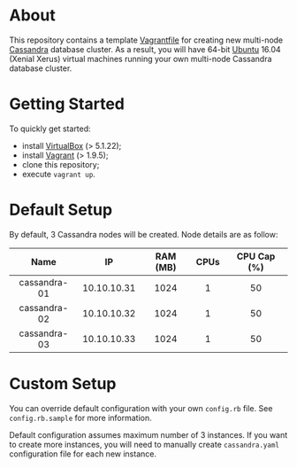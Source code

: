 About
=====
This repository contains a template [Vagrantfile][vagrantfile] for creating new multi-node [Cassandra][cassandra] database cluster. As a result, you will have 64-bit [Ubuntu][ubuntu] 16.04 (Xenial Xerus) virtual machines running your own multi-node Cassandra database cluster.

Getting Started
===============
To quickly get started:
- install [VirtualBox][virtualbox] (> 5.1.22);
- install [Vagrant][vagrant] (> 1.9.5);
- clone this repository;
- execute `vagrant up`.

Default Setup
=============
By default, 3 Cassandra nodes will be created. Node details are as follow:

| Name | IP | RAM (MB) | CPUs | CPU Cap (%) |
| :---: | :---: | :---: | :---: | :---: |
| cassandra-01 | 10.10.10.31 | 1024 | 1 | 50 |
| cassandra-02 | 10.10.10.32 | 1024 | 1 | 50 |
| cassandra-03 | 10.10.10.33 | 1024 | 1 | 50 |

Custom Setup
============
You can override default configuration with your own `config.rb` file. See `config.rb.sample` for more information.

Default configuration assumes maximum number of 3 instances. If you want to create more instances, you will need to manually create `cassandra.yaml` configuration file for each new instance.

[vagrantfile]: https://www.vagrantup.com/docs/vagrantfile/
[cassandra]: http://cassandra.apache.org/
[ubuntu]: https://atlas.hashicorp.com/ubuntu/boxes/xenial64
[virtualbox]: https://www.virtualbox.org/
[vagrant]: https://www.vagrantup.com/
